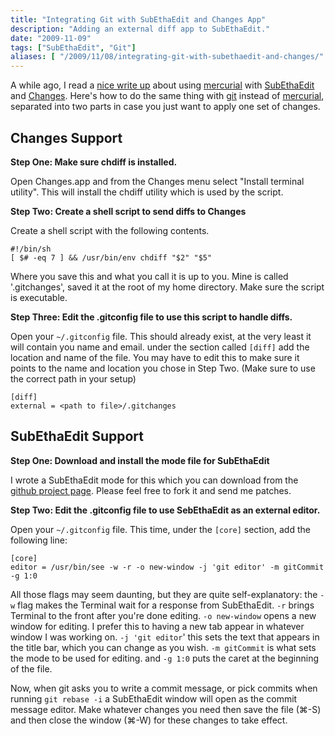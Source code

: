 ```yaml
---
title: "Integrating Git with SubEthaEdit and Changes App"
description: "Adding an external diff app to SubEthaEdit."
date: "2009-11-09"
tags: ["SubEthaEdit", "Git"]
aliases: [ "/2009/11/08/integrating-git-with-subethaedit-and-changes/" ]
---
```


A while ago, I read a
[nice write up](http://schinckel.net/2008/04/26/mercurial-with-os-x-gui-tools/)
about using [mercurial](http://mercurial.selenic.com/) with
[SubEthaEdit](http://www.codingmonkeys.de/subethaedit/) and
[Changes](http://connectedflow.com/changes/). Here's how to do the same thing
with [git](http://git-scm.com/) instead of
[mercurial](http://mercurial.selenic.com/), separated into two parts in case you
just want to apply one set of changes.

## Changes Support

**Step One: Make sure chdiff is installed.**

Open Changes.app and from the Changes menu select "Install terminal
utility". This will install the chdiff utility which is used by the script.

**Step Two: Create a shell script to send diffs to Changes**

Create a shell script with the following contents.

```
#!/bin/sh
[ $# -eq 7 ] && /usr/bin/env chdiff "$2" "$5"
```

Where you save this and what you call it is up to you. Mine is called
'.gitchanges', saved it at the root of my home directory. Make sure the script
is executable.

**Step Three: Edit the .gitconfig file to use this script to handle diffs.**

Open your `~/.gitconfig` file. This should already exist, at the very least it
will contain you name and email. under the section called `[diff]` add the
location and name of the file.  You may have to edit this to make sure it points
to the name and location you chose in Step Two. (Make sure to use the correct
path in your setup)

```
[diff]
external = <path to file>/.gitchanges
```

## SubEthaEdit Support

**Step One: Download and install the mode file for SubEthaEdit**

I wrote a SubEthaEdit mode for this which you can download from the
[github project page](http://abizern.github.com/gitcommit.mode/). Please feel
free to fork it and send me patches.

**Step Two: Edit the .gitconfig file to use SebEthaEdit as an external editor.**

Open your `~/.gitconfig` file. This time, under the `[core]` section, add the
following line:

```
[core]
editor = /usr/bin/see -w -r -o new-window -j 'git editor' -m gitCommit -g 1:0
```

All those flags may seem daunting, but they are quite self-explanatory: the `-w`
flag makes the Terminal wait for a response from SubEthaEdit. `-r` brings
Terminal to the front after you're done editing. `-o new-window` opens a new
window for editing. I prefer this to having a new tab appear in whatever window
I was working on. `-j 'git editor`' this sets the text that appears in the title
bar, which you can change as you wish. `-m gitCommit` is what sets the mode to
be used for editing. and `-g 1:0` puts the caret at the beginning of the file.

Now, when git asks you to write a commit message, or pick commits when running
`git rebase -i` a SubEthaEdit window will open as the commit message
editor. Make whatever changes you need then save the file (⌘-S) and then close
the window (⌘-W) for these changes to take effect.
